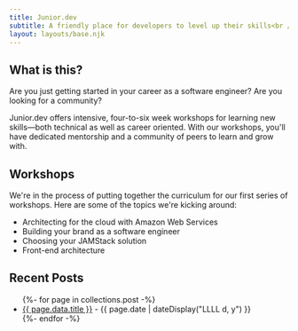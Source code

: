 ```yaml
---
title: Junior.dev
subtitle: A friendly place for developers to level up their skills<br /> Made by <a href="https://twitter.com/jessicaewest">Jess</a> and <a href="https://twitter.com/stevekinney">Steve</a>.
layout: layouts/base.njk
---
```


## What is this?

Are you just getting started in your career as a software engineer? Are you looking for a community?

Junior.dev offers intensive, four-to-six week workshops for learning new skills—both technical as well as career oriented. With our workshops, you'll have dedicated mentorship and a community of peers to learn and grow with.

## Workshops

We're in the process of putting together the curriculum for our first series of workshops. Here are some of the topics we're kicking around:

- Architecting for the cloud with Amazon Web Services
- Building your brand as a software engineer
- Choosing your JAMStack solution
- Front-end architecture

## Recent Posts

<ul class="listing">
{%- for page in collections.post -%}
  <li>
    <a href="{{ page.url }}">{{ page.data.title }}</a> -
    <time datetime="{{ page.date }}">{{ page.date | dateDisplay("LLLL d, y") }}</time>
  </li>
{%- endfor -%}
</ul>
